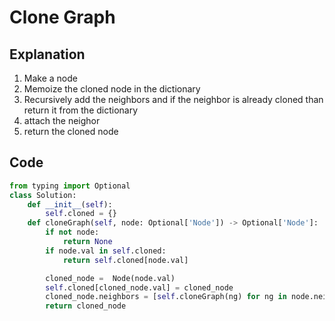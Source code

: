 # Clone Graph

## Explanation

1. Make a node
2. Memoize the cloned node in the dictionary
3. Recursively add the neighbors and if the neighbor is already cloned than return it from the dictionary
4. attach the neighor
5. return the cloned node

## Code
```python
from typing import Optional
class Solution:
    def __init__(self):
        self.cloned = {}
    def cloneGraph(self, node: Optional['Node']) -> Optional['Node']:
        if not node:
            return None
        if node.val in self.cloned:
            return self.cloned[node.val]

        cloned_node =  Node(node.val)
        self.cloned[cloned_node.val] = cloned_node
        cloned_node.neighbors = [self.cloneGraph(ng) for ng in node.neighbors]
        return cloned_node
```